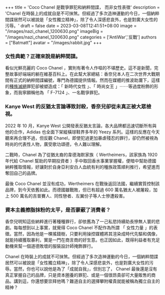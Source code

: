 +++
title = 'Coco Chanel 是戰爭罪犯和納粹間諜， 而非女性表徵'
description = 'Chanel 在時裝上的成就自是不可抹煞。但經過了多次造神運動的今日，一個納粹間諜居然可以被說是「女性獨立精神」，除了令人深感悲哀外，也是對廣大女性的污辱。'
draft = false
date = 2023-03-08T12:41:51+08:00
image = "/images/nazi_chanel_1200630.png"
imageBig = "/images/nazi_chanel_1200630.png"
categories = ['AntiWar','反戰']
authors = ["Batmatt"]
avatar = "/images/rabbit.jpg"
+++

### 女性典範？正確來說是納粹間諜。

看似光鮮亮麗的 Coco Chanel ，實則有著令人作嘔的不堪歷史。這不是新聞，完整故事好端端的躺在維基百科上。在此幫大家總結：香奈兒本人在二次世界大戰期間有正式的納粹間諜編號，專門為德國提供情報。然而在媒體的推波助瀾下，這樣的[種族滅絕](https://zh.wikipedia.org/zh-tw/%E7%A7%8D%E6%97%8F%E7%81%AD%E7%BB%9D)罪犯卻被塑造成：「 新時代女性 」、「 時尚女王 」⋯⋯等過度粉飾的形象，而我寧願稱他為 「 F-7124 」、一名戰爭罪犯。

### Kanye West 的反猶太言論導致封殺，香奈兒卻從未真正被大眾檢視。

2022 年 10 月，Kanye West 公開發表反猶太言論，各大品牌都迅速切斷所有與他的合作，Adidas 也全面下架縱橫球鞋界多年的 Yeezy 系列。這樣的反應在今天聽來再合理不過，但反觀 Chanel，即使犯過更加暴虐殘忍的罪行，卻仍然被視為時尚的代表性人物，廣受歌功頌德，令人難以理解。

二戰時，Chanel 為了從猶太裔的韋德海默家族（ Wertheimers，該家族為 1920 年代給 Chanel 幫助的早期投資者 ）手中取回香水事業掌握權，便暗中幫助德國納粹獲取情報，好讓對於自身亞利安白人血統有利的種族政策順利推行，希望進而奪回自己的品牌。

最後 Coco Chanel 並沒有成功，Wertheimers 在戰後返回法國，繼續實質控制該品牌，到今天依舊如此。而德國雖戰敗，但已有超過 600 萬名猶太人被屠殺，加上 500 萬名的吉普賽人、同性戀者、左翼份子等人士慘遭殺害。

### 資本主義擦脂抹粉的太平，是否蒙蔽了消費者？

香奈兒明知這些納粹進行著種種罪行，卻依舊為了一己私慾持續助長慘無人寰的悲劇。每每想到以上事實，就覺得 Coco Chanel 不配作為所謂 「 女性力量 」的表徵。當然，因為他是一棵搖錢樹，只要利用操控媒體將其渲染成時代先驅和偶像，就能持續獲取暴利，實是一門在商言商的好生意。也正因如此，既得利益者有充足動機來幫一個道德敗壞的服裝設計師掩飾罪行。

Chanel 在時裝上的成就不可抹煞。但經過了多次造神運動的今日，一個納粹間諜居然可以被說是「女性獨立精神」，除了令人深感悲哀外，也是對廣大女性的污辱。當然，你也可以說他是為了「成就自我」，但別忘了， Chanel 最後還是沒有真正掌握自己的品牌，只是資本圈養的罪犯、或是一個很昂貴卻可大量販售的商品。講到這，你還想要崇拜他嗎？難道自主的選擇攀附權貴就能被稱為獨立自主的精神？